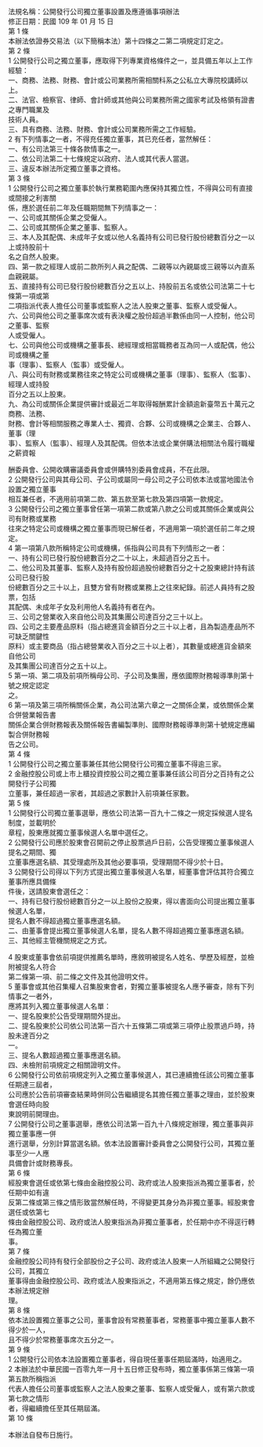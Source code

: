 法規名稱：公開發行公司獨立董事設置及應遵循事項辦法  
修正日期：民國 109 年 01 月 15 日  
第 1 條  
本辦法依證券交易法（以下簡稱本法）第十四條之二第二項規定訂定之。  
第 2 條  
1 公開發行公司之獨立董事，應取得下列專業資格條件之一，並具備五年以上工作經驗：  
一、商務、法務、財務、會計或公司業務所需相關科系之公私立大專院校講師以上。  
二、法官、檢察官、律師、會計師或其他與公司業務所需之國家考試及格領有證書之專門職業及  
技術人員。  
三、具有商務、法務、財務、會計或公司業務所需之工作經驗。  
2 有下列情事之一者，不得充任獨立董事，其已充任者，當然解任：  
一、有公司法第三十條各款情事之一。  
二、依公司法第二十七條規定以政府、法人或其代表人當選。  
三、違反本辦法所定獨立董事之資格。  
第 3 條  
1 公開發行公司之獨立董事於執行業務範圍內應保持其獨立性，不得與公司有直接或間接之利害關  
係，應於選任前二年及任職期間無下列情事之一：  
一、公司或其關係企業之受僱人。  
二、公司或其關係企業之董事、監察人。  
三、本人及其配偶、未成年子女或以他人名義持有公司已發行股份總數百分之一以上或持股前十  
名之自然人股東。  
四、第一款之經理人或前二款所列人員之配偶、二親等以內親屬或三親等以內直系血親親屬。  
五、直接持有公司已發行股份總數百分之五以上、持股前五名或依公司法第二十七條第一項或第  
二項指派代表人擔任公司董事或監察人之法人股東之董事、監察人或受僱人。  
六、公司與他公司之董事席次或有表決權之股份超過半數係由同一人控制，他公司之董事、監察  
人或受僱人。  
七、公司與他公司或機構之董事長、總經理或相當職務者互為同一人或配偶，他公司或機構之董  
事（理事）、監察人（監事）或受僱人。  
八、與公司有財務或業務往來之特定公司或機構之董事（理事）、監察人（監事）、經理人或持股  
百分之五以上股東。  
九、為公司或關係企業提供審計或最近二年取得報酬累計金額逾新臺幣五十萬元之商務、法務、  
財務、會計等相關服務之專業人士、獨資、合夥、公司或機構之企業主、合夥人、董事（理  
事）、監察人（監事）、經理人及其配偶。但依本法或企業併購法相關法令履行職權之薪資報  


酬委員會、公開收購審議委員會或併購特別委員會成員，不在此限。  
2 公開發行公司與其母公司、子公司或屬同一母公司之子公司依本法或當地國法令設置之獨立董事  
相互兼任者，不適用前項第二款、第五款至第七款及第四項第一款規定。  
3 公開發行公司之獨立董事曾任第一項第二款或第八款之公司或其關係企業或與公司有財務或業務  
往來之特定公司或機構之獨立董事而現已解任者，不適用第一項於選任前二年之規定。  
4 第一項第八款所稱特定公司或機構，係指與公司具有下列情形之一者：  
一、持有公司已發行股份總數百分之二十以上，未超過百分之五十。  
二、他公司及其董事、監察人及持有股份超過股份總數百分之十之股東總計持有該公司已發行股  
份總數百分之三十以上，且雙方曾有財務或業務上之往來紀錄。前述人員持有之股票，包括  
其配偶、未成年子女及利用他人名義持有者在內。  
三、公司之營業收入來自他公司及其集團公司達百分之三十以上。  
四、公司之主要產品原料（指占總進貨金額百分之三十以上者，且為製造產品所不可缺乏關鍵性  
原料）或主要商品（指占總營業收入百分之三十以上者），其數量或總進貨金額來自他公司  
及其集團公司達百分之五十以上。  
5 第一項、第二項及前項所稱母公司、子公司及集團，應依國際財務報導準則第十號之規定認定  
之。  
6 第一項及第三項所稱關係企業，為公司法第六章之一之關係企業，或依關係企業合併營業報告書  
關係企業合併財務報表及關係報告書編製準則、國際財務報導準則第十號規定應編製合併財務報  
告之公司。  
第 4 條  
1 公開發行公司之獨立董事兼任其他公開發行公司獨立董事不得逾三家。  
2 金融控股公司或上市上櫃投資控股公司之獨立董事兼任該公司百分之百持有之公開發行子公司獨  
立董事，兼任超過一家者，其超過之家數計入前項兼任家數。  
第 5 條  
1 公開發行公司獨立董事選舉，應依公司法第一百九十二條之一規定採候選人提名制度，並載明於  
章程，股東應就獨立董事候選人名單中選任之。  
2 公開發行公司應於股東會召開前之停止股票過戶日前，公告受理獨立董事候選人提名之期間、獨  
立董事應選名額、其受理處所及其他必要事項，受理期間不得少於十日。  
3 公開發行公司得以下列方式提出獨立董事候選人名單，經董事會評估其符合獨立董事所應具備條  
件後，送請股東會選任之：  
一、持有已發行股份總數百分之一以上股份之股東，得以書面向公司提出獨立董事候選人名單，  
提名人數不得超過獨立董事應選名額。  
二、由董事會提出獨立董事候選人名單，提名人數不得超過獨立董事應選名額。  
三、其他經主管機關規定之方式。  


4 股東或董事會依前項提供推薦名單時，應敘明被提名人姓名、學歷及經歷，並檢附被提名人符合  
第二條第一項、前二條之文件及其他證明文件。  
5 董事會或其他召集權人召集股東會者，對獨立董事被提名人應予審查，除有下列情事之一者外，  
應將其列入獨立董事候選人名單：  
一、提名股東於公告受理期間外提出。  
二、提名股東於公司依公司法第一百六十五條第二項或第三項停止股票過戶時，持股未達百分之  
一。  
三、提名人數超過獨立董事應選名額。  
四、未檢附前項規定之相關證明文件。  
6 公開發行公司依前項規定列入之獨立董事候選人，其已連續擔任該公司獨立董事任期達三屆者，  
公司應於公告前項審查結果時併同公告繼續提名其擔任獨立董事之理由，並於股東會選任時向股  
東說明前開理由。  
7 公開發行公司之董事選舉，應依公司法第一百九十八條規定辦理，獨立董事與非獨立董事應一併  
進行選舉，分別計算當選名額。依本法設置審計委員會之公開發行公司，其獨立董事至少一人應  
具備會計或財務專長。  
第 6 條  
經股東會選任或依第七條由金融控股公司、政府或法人股東指派為獨立董事者，於任期中如有違  
反第二條或第三條之情形致當然解任時，不得變更其身分為非獨立董事。經股東會選任或依第七  
條由金融控股公司、政府或法人股東指派為非獨立董事者，於任期中亦不得逕行轉任為獨立董  
事。  
第 7 條  
金融控股公司持有發行全部股份之子公司、政府或法人股東一人所組織之公開發行公司，其獨立  
董事得由金融控股公司、政府或法人股東指派之，不適用第五條之規定，餘仍應依本辦法規定辦  
理。  
第 8 條  
依本法設置獨立董事之公司，董事會設有常務董事者，常務董事中獨立董事人數不得少於一人，  
且不得少於常務董事席次五分之一。  
第 9 條  
1 公開發行公司依本法設置獨立董事者，得自現任董事任期屆滿時，始適用之。  
2 本辦法於中華民國一百零九年一月十五日修正發布時，獨立董事係第三條第一項第五款所稱指派  
代表人擔任公司董事或監察人之法人股東之董事、監察人或受僱人，或有第六款或第七款之情形  
者，得繼續擔任至其任期屆滿。  
第 10 條  


本辦法自發布日施行。  


